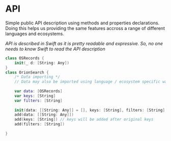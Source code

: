 # API
Simple public API description using methods and properties declarations. Doing this helps us providing the same features accross a range of different languages and ecosystems.

_API is described in Swift as it is pretty readable and expressive. So, no one needs to know Swift to read the API description_
```swift
class OSRecords {
	init(_ d: [String: Any])
}
class OrionSearch {
    /* Data importing */
    // Data may also be imported using language / ecosystem specific way of managing data (ex: CoreData, ...)
    
    var data: [OSRecords]
    var keys: [String]
    var filters: [String]
    
    init(data: [[String: Any]] = [], keys: [String], filters: [String] = []) // keys should be ordered by priority
    add(data: [[String: Any]])
    add(keys: [String]) // keys will be added after original keys
    add(filters: [String])
    
}
```
